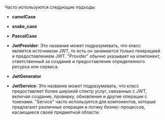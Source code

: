 Часто используются следующие подходы:

- **camelCase**
- **snake_case**
- **PascalCase**

- **JwtProvider**: Это название может подразумевать, что класс является источником JWT, то есть он занимается только генерацией и предоставлением JWT. "Provider" обычно указывает на компонент, ответственный за создание и предоставление определенного ресурса или сервиса.
- **JwtGenerator**
    
- **JwtService**: Это название может подразумевать, что класс предоставляет более широкий спектр услуг, связанных с JWT, включая создание, проверку, обновление и другие операции с токенами. "Service" часто используется для компонентов, которые предлагают различные операции и логику бизнес-процессов, касающиеся своей предметной области.